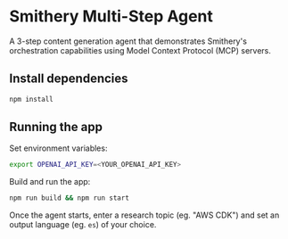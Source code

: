 # Smithery Multi-Step Agent

A 3-step content generation agent that demonstrates Smithery's orchestration capabilities using Model Context Protocol (MCP) servers.

## Install dependencies

```bash
npm install
```

## Running the app

Set environment variables:

```bash
export OPENAI_API_KEY=<YOUR_OPENAI_API_KEY>
```

Build and run the app:

```bash
npm run build && npm run start
```

Once the agent starts, enter a research topic (eg. "AWS CDK") and set an output language (eg. `es`) of your choice.
